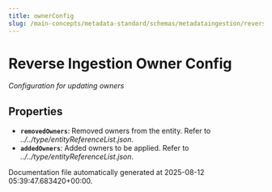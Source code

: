 ```yaml
---
title: ownerConfig
slug: /main-concepts/metadata-standard/schemas/metadataingestion/reverseingestionconfig/ownerconfig
---
```


# Reverse Ingestion Owner Config

*Configuration for updating owners*

## Properties

- **`removedOwners`**: Removed owners from the entity. Refer to *../../type/entityReferenceList.json*.
- **`addedOwners`**: Added owners to be applied. Refer to *../../type/entityReferenceList.json*.


Documentation file automatically generated at 2025-08-12 05:39:47.683420+00:00.
